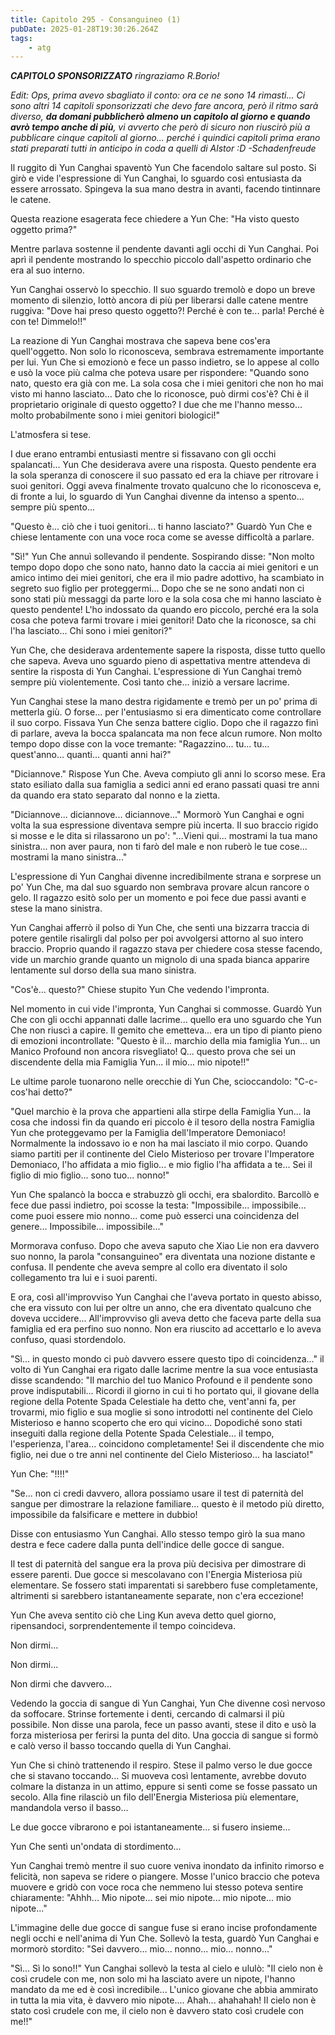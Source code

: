 ```yaml
---
title: Capitolo 295 - Consanguineo (1)
pubDate: 2025-01-28T19:30:26.264Z
tags:
    - atg
---
```



<strong><em>CAPITOLO SPONSORIZZATO</strong> ringraziamo R.Borio!


Edit: Ops, prima avevo sbagliato il conto: ora ce ne sono 14 rimasti...
Ci sono altri 14 capitoli sponsorizzati che devo fare ancora, però il ritmo sarà diverso, <strong>da domani pubblicherò almeno un capitolo al giorno e quando avrò tempo anche di più</strong>, vi avverto che però di sicuro non riuscirò più a pubblicare cinque capitoli al giorno... perché i quindici capitoli prima erano stati preparati tutti in anticipo in coda a quelli di Alstor :D
-Schadenfreude</em>


Il ruggito di Yun Canghai spaventò Yun Che facendolo saltare sul posto. Si girò e vide l'espressione di Yun Canghai, lo sguardo così entusiasta da essere arrossato. Spingeva la sua mano destra in avanti, facendo tintinnare le catene.


Questa reazione esagerata fece chiedere a Yun Che: "Ha visto questo oggetto prima?"


Mentre parlava sostenne il pendente davanti agli occhi di Yun Canghai. Poi aprì il pendente mostrando lo specchio piccolo dall'aspetto ordinario che era al suo interno.


Yun Canghai osservò lo specchio. Il suo sguardo tremolò e dopo un breve momento di silenzio, lottò ancora di più per liberarsi dalle catene mentre ruggiva: "Dove hai preso questo oggetto?! Perché è con te... parla! Perché è con te! Dimmelo!!"


La reazione di Yun Canghai mostrava che sapeva bene cos'era quell'oggetto. Non solo lo riconosceva, sembrava estremamente importante per lui.
Yun Che si emozionò e fece un passo indietro, se lo appese al collo e usò la voce più calma che poteva usare per rispondere: "Quando sono nato, questo era già con me.
La sola cosa che i miei genitori che non ho mai visto mi hanno lasciato... Dato che lo riconosce, può dirmi cos'è? Chi è il proprietario originale di questo oggetto? I due che me l'hanno messo... molto probabilmente sono i miei genitori biologici!"


L'atmosfera si tese.


I due erano entrambi entusiasti mentre si fissavano con gli occhi spalancati... Yun Che desiderava avere una risposta. Questo pendente era la sola speranza di conoscere il suo passato ed era la chiave per ritrovare i suoi genitori.
Oggi aveva finalmente trovato qualcuno che lo riconosceva e, di fronte a lui, lo sguardo di Yun Canghai divenne da intenso a spento... sempre più spento...


"Questo è... ciò che i tuoi genitori... ti hanno lasciato?" Guardò Yun Che e chiese lentamente con una voce roca come se avesse difficoltà a parlare.


"Sì!" Yun Che annuì sollevando il pendente. Sospirando disse: "Non molto tempo dopo dopo che sono nato, hanno dato la caccia ai miei genitori e un amico intimo dei miei genitori, che era il mio padre adottivo, ha scambiato in segreto suo figlio per proteggermi... Dopo che se ne sono andati non ci sono stati più messaggi da parte loro e la sola cosa che mi hanno lasciato è questo pendente! L'ho indossato da quando ero piccolo, perché era la sola cosa che poteva farmi trovare i miei genitori! Dato che la riconosce, sa chi l'ha lasciato... Chi sono i miei genitori?"


Yun Che, che desiderava ardentemente sapere la risposta, disse tutto quello che sapeva. Aveva uno sguardo pieno di aspettativa mentre attendeva di sentire la risposta di Yun Canghai.
L'espressione di Yun Canghai tremò sempre più violentemente. Così tanto che... iniziò a versare lacrime.


Yun Canghai stese la mano destra rigidamente e tremò per un po' prima di metterla giù. O forse... per l'entusiasmo si era dimenticato come controllare il suo corpo. Fissava Yun Che senza battere ciglio. Dopo che il ragazzo finì di parlare, aveva la bocca spalancata ma non fece alcun rumore. Non molto tempo dopo disse con la voce tremante: "Ragazzino... tu... tu... quest'anno... quanti... quanti anni hai?"


"Diciannove." Rispose Yun Che. Aveva compiuto gli anni lo scorso mese. Era stato esiliato dalla sua famiglia a sedici anni ed erano passati quasi tre anni da quando era stato separato dal nonno e la zietta.


"Diciannove... diciannove... diciannove..." Mormorò Yun Canghai e ogni volta la sua espressione diventava sempre più incerta. Il suo braccio rigido si mosse e le dita si rilassarono un po': "...Vieni qui... mostrami la tua mano sinistra... non aver paura, non ti farò del male e non ruberò le tue cose... mostrami la mano sinistra..."


L'espressione di Yun Canghai divenne incredibilmente strana e sorprese un po' Yun Che, ma dal suo sguardo non sembrava provare alcun rancore o gelo. Il ragazzo esitò solo per un momento e poi fece due passi avanti e stese la mano sinistra.


Yun Canghai afferrò il polso di Yun Che, che sentì una bizzarra traccia di potere gentile risalirgli dal polso per poi avvolgersi attorno al suo intero braccio. Proprio quando il ragazzo stava per chiedere cosa stesse facendo, vide un marchio grande quanto un mignolo di una spada bianca apparire lentamente sul dorso della sua mano sinistra.


"Cos'è... questo?" Chiese stupito Yun Che vedendo l'impronta.


Nel momento in cui vide l'impronta, Yun Canghai si commosse. Guardò Yun Che con gli occhi appannati dalle lacrime... quello era uno sguardo che Yun Che non riuscì a capire. Il gemito che emetteva... era un tipo di pianto pieno di emozioni incontrollate: "Questo è il... marchio della mia famiglia Yun... un Manico Profound non ancora risvegliato! Q... questo prova che sei un discendente della mia Famiglia Yun... il mio... mio nipote!!"


Le ultime parole tuonarono nelle orecchie di Yun Che, scioccandolo: "C-c-cos'hai detto?"


"Quel marchio è la prova che appartieni alla stirpe della Famiglia Yun... la cosa che indossi fin da quando eri piccolo è il tesoro della nostra Famiglia Yun che proteggevamo per la Famiglia dell'Imperatore Demoniaco! Normalmente la indossavo io e non ha mai lasciato il mio corpo. Quando siamo partiti per il continente del Cielo Misterioso per trovare l'Imperatore Demoniaco, l'ho affidata a mio figlio... e mio figlio l'ha affidata a te...
Sei il figlio di mio figlio... sono tuo... nonno!"


Yun Che spalancò la bocca e strabuzzò gli occhi, era sbalordito. Barcollò e fece due passi indietro, poi scosse la testa: "Impossibile... impossibile... come puoi essere mio nonno... come può esserci una coincidenza del genere... Impossibile... impossibile..."


Mormorava confuso. Dopo che aveva saputo che Xiao Lie non era davvero suo nonno, la parola "consanguineo" era diventata una nozione distante e confusa. Il pendente che aveva sempre al collo era diventato il solo collegamento tra lui e i suoi parenti.


E ora, così all'improvviso Yun Canghai che l'aveva portato in questo abisso, che era vissuto con lui per oltre un anno, che era diventato qualcuno che doveva uccidere... All'improvviso gli aveva detto che faceva parte della sua famiglia ed era perfino suo nonno. Non era riuscito ad accettarlo e lo aveva confuso, quasi stordendolo.


"Sì... in questo mondo ci può davvero essere questo tipo di coincidenza..." il volto di Yun Canghai era rigato dalle lacrime mentre la sua voce entusiasta disse scandendo: "Il marchio del tuo Manico Profound e il pendente sono prove indisputabili... Ricordi il giorno in cui ti ho portato qui, il giovane della regione della Potente Spada Celestiale ha detto che, vent'anni fa, per trovarmi, mio figlio e sua moglie si sono introdotti nel continente del Cielo Misterioso e hanno scoperto che ero qui vicino... Dopodiché sono stati inseguiti dalla regione della Potente Spada Celestiale... il tempo, l'esperienza, l'area... coincidono completamente! Sei il discendente che mio figlio, nei due o tre anni nel continente del Cielo Misterioso... ha lasciato!"


Yun Che: "!!!!"


"Se... non ci credi davvero, allora possiamo usare il test di paternità del sangue per dimostrare la relazione familiare... questo è il metodo più diretto, impossibile da falsificare e mettere in dubbio!


Disse con entusiasmo Yun Canghai. Allo stesso tempo girò la sua mano destra e fece cadere dalla punta dell'indice delle gocce di sangue.


Il test di paternità del sangue era la prova più decisiva per dimostrare di essere parenti. Due gocce si mescolavano con l'Energia Misteriosa più elementare. Se fossero stati imparentati si sarebbero fuse completamente, altrimenti si sarebbero istantaneamente separate, non c'era eccezione!


Yun Che aveva sentito ciò che Ling Kun aveva detto quel giorno, ripensandoci, sorprendentemente il tempo coincideva.


Non dirmi...


Non dirmi...


Non dirmi che davvero...


Vedendo la goccia di sangue di Yun Canghai, Yun Che divenne così nervoso da soffocare. Strinse fortemente i denti, cercando di calmarsi il più possibile. Non disse una parola, fece un passo avanti, stese il dito e usò la forza misteriosa per ferirsi la punta del dito. Una goccia di sangue si formò e calò verso il basso toccando quella di Yun Canghai.


Yun Che si chinò trattenendo il respiro. Stese il palmo verso le due gocce che si stavano toccando... Si muoveva così lentamente, avrebbe dovuto colmare la distanza in un attimo, eppure si sentì come se fosse passato un secolo. Alla fine rilasciò un filo dell'Energia Misteriosa più elementare, mandandola verso il basso...


Le due gocce vibrarono e poi istantaneamente... si fusero insieme...


Yun Che sentì un'ondata di stordimento...


Yun Canghai tremò mentre il suo cuore veniva inondato da infinito rimorso e felicità, non sapeva se ridere o piangere. Mosse l'unico braccio che poteva muovere e gridò con voce roca che nemmeno lui stesso poteva sentire chiaramente: "Ahhh... Mio nipote... sei mio nipote... mio nipote... mio nipote..."


L'immagine delle due gocce di sangue fuse si erano incise profondamente negli occhi e nell'anima di Yun Che.
Sollevò la testa, guardò Yun Canghai e mormorò stordito: "Sei davvero... mio... nonno... mio... nonno..."


"Sì... Sì lo sono!!" Yun Canghai sollevò la testa al cielo e ululò: "Il cielo non è così crudele con me, non solo mi ha lasciato avere un nipote, l'hanno mandato da me ed è così incredibile... L'unico giovane che abbia ammirato in tutta la mia vita, è davvero mio nipote.... Ahah... ahahahah! Il cielo non è stato così crudele con me, il cielo non è davvero stato così crudele con me!!"
                                


                                



